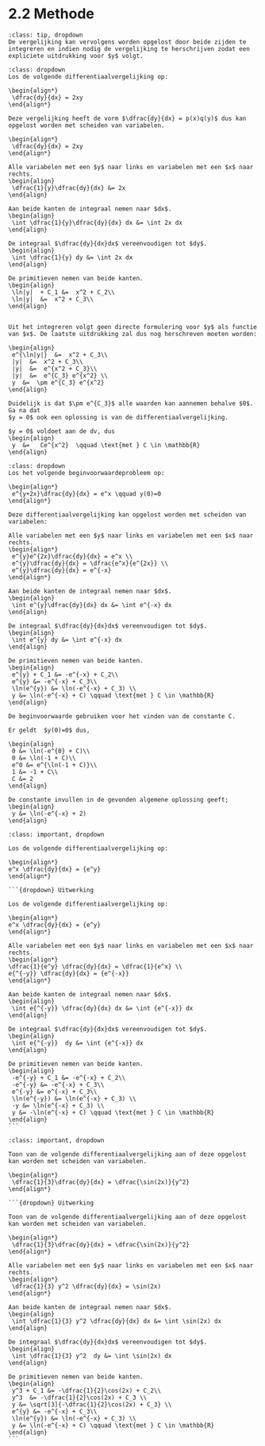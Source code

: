 # 2.2 Methode

```{admonition} Theorie
:class: tip, dropdown
De vergelijking kan vervolgens worden opgelost door beide zijden te integreren en indien nodig de vergelijking te herschrijven zodat een expliciete uitdrukking voor $y$ volgt.
```

```{admonition} Voorbeeld 1: Scheiden van variabelen
:class: dropdown
Los de volgende differentiaalvergelijking op:

\begin{align*}
 \dfrac{dy}{dx} = 2xy
\end{align*}

Deze vergelijking heeft de vorm $\dfrac{dy}{dx} = p(x)q(y)$ dus kan opgelost worden met scheiden van variabelen.

\begin{align*}
 \dfrac{dy}{dx} = 2xy
\end{align*}

Alle variabelen met een $y$ naar links en variabelen met een $x$ naar rechts.
\begin{align}
 \dfrac{1}{y}\dfrac{dy}{dx} &= 2x
\end{align}

Aan beide kanten de integraal nemen naar $dx$.
\begin{align}
 \int \dfrac{1}{y}\dfrac{dy}{dx} dx &= \int 2x dx
\end{align}

De integraal $\dfrac{dy}{dx}dx$ vereenvoudigen tot $dy$.
\begin{align}
 \int \dfrac{1}{y} dy &= \int 2x dx
\end{align}

De primitieven nemen van beide kanten.
\begin{align}
 \ln|y|  + C_1 &=  x^2 + C_2\\
 \ln|y|  &=  x^2 + C_3\\
\end{align}


Uit het integreren volgt geen directe formulering voor $y$ als functie van $x$. De laatste uitdrukking zal dus nog herschreven moeten worden:

\begin{align}
 e^{\ln|y|}  &=  x^2 + C_3\\
 |y|  &=  x^2 + C_3\\
 |y|  &=  e^{x^2 + C_3}\\
 |y|  &=  e^{C_3} e^{x^2} \\
 y  &=  \pm e^{C_3} e^{x^2}
\end{align}

Duidelijk is dat $\pm e^{C_3}$ alle waarden kan aannemen behalve $0$. Ga na dat
$y = 0$ ook een oplossing is van de differentiaalvergelijking.

$y = 0$ voldoet aan de dv, dus
\begin{align}
 y  &=   Ce^{x^2}  \qquad \text{met } C \in \mathbb{R}
\end{align}
```

```{admonition} Voorbeeld 2: Scheiden van variabelen
:class: dropdown
Los het volgende beginvoorwaardeprobleem op:

\begin{align*}
 e^{y+2x}\dfrac{dy}{dx} = e^x \qquad y(0)=0
\end{align*}

Deze differentiaalvergelijking kan opgelost worden met scheiden van variabelen:

Alle variabelen met een $y$ naar links en variabelen met een $x$ naar rechts.
\begin{align*}
 e^{y}e^{2x}\dfrac{dy}{dx} = e^x \\
 e^{y}\dfrac{dy}{dx} = \dfrac{e^x}{e^{2x}} \\
 e^{y}\dfrac{dy}{dx} = e^{-x}
\end{align*}

Aan beide kanten de integraal nemen naar $dx$.
\begin{align}
 \int e^{y}\dfrac{dy}{dx} dx &= \int e^{-x} dx
\end{align}

De integraal $\dfrac{dy}{dx}dx$ vereenvoudigen tot $dy$.
\begin{align}
 \int e^{y} dy &= \int e^{-x} dx
\end{align}

De primitieven nemen van beide kanten.
\begin{align}
 e^{y} + C_1 &= -e^{-x} + C_2\\
 e^{y} &= -e^{-x} + C_3\\
 \ln(e^{y}) &= \ln(-e^{-x} + C_3) \\
 y &= \ln(-e^{-x} + C) \qquad \text{met } C \in \mathbb{R}
\end{align}

De beginvoorwaarde gebruiken voor het vinden van de constante C.

Er geldt  $y(0)=0$ dus,

\begin{align}
 0 &= \ln(-e^{0} + C)\\
 0 &= \ln(-1 + C)\\
 e^0 &= e^{\ln(-1 + C)}\\
 1 &= -1 + C\\
 C &= 2
\end{align}

De constante invullen in de gevonden algemene oplossing geeft;
\begin{align}
 y &= \ln(-e^{-x} + 2)
\end{align}
```

````{admonition} Oefening 1
:class: important, dropdown

Los de volgende differentiaalvergelijking op:

\begin{align*}
e^x \dfrac{dy}{dx} = {e^y}
\end{align*}

```{dropdown} Uitwerking

Los de volgende differentiaalvergelijking op:

\begin{align*}
e^x \dfrac{dy}{dx} = {e^y}
\end{align*}

Alle variabelen met een $y$ naar links en variabelen met een $x$ naar rechts.
\begin{align*}
\dfrac{1}{e^y} \dfrac{dy}{dx} = \dfrac{1}{e^x} \\
e{^{-y}} \dfrac{dy}{dx} = {e^{-x}}
\end{align*}

Aan beide kanten de integraal nemen naar $dx$.
\begin{align}
 \int e{^{-y}} \dfrac{dy}{dx} dx &= \int {e^{-x}} dx
\end{align}

De integraal $\dfrac{dy}{dx}dx$ vereenvoudigen tot $dy$.
\begin{align}
 \int e{^{-y}}  dy &= \int {e^{-x}} dx
\end{align}

De primitieven nemen van beide kanten.
\begin{align}
 -e^{-y} + C_1 &= -e^{-x} + C_2\\
 -e^{-y} &= -e^{-x} + C_3\\
 e^{-y} &= e^{-x} + C_3\\
 \ln(e^{-y}) &= \ln(e^{-x} + C_3) \\
 -y &= \ln(e^{-x} + C_3) \\
 y &= -\ln(e^{-x} + C) \qquad \text{met } C \in \mathbb{R}
\end{align}
```
````

````{admonition} Oefening 2
:class: important, dropdown

Toon van de volgende differentiaalvergelijking aan of deze opgelost kan worden met scheiden van variabelen.

\begin{align*}
 \dfrac{1}{3}\dfrac{dy}{dx} = \dfrac{\sin(2x)}{y^2}
\end{align*}

```{dropdown} Uitwerking

Toon van de volgende differentiaalvergelijking aan of deze opgelost kan worden met scheiden van variabelen.

\begin{align*}
 \dfrac{1}{3}\dfrac{dy}{dx} = \dfrac{\sin(2x)}{y^2}
\end{align*}

Alle variabelen met een $y$ naar links en variabelen met een $x$ naar rechts.
\begin{align*}
 \dfrac{1}{3} y^2 \dfrac{dy}{dx} = \sin(2x)
\end{align*}

Aan beide kanten de integraal nemen naar $dx$.
\begin{align}
 \int \dfrac{1}{3} y^2 \dfrac{dy}{dx} dx &= \int \sin(2x) dx
\end{align}

De integraal $\dfrac{dy}{dx}dx$ vereenvoudigen tot $dy$.
\begin{align}
 \int \dfrac{1}{3} y^2  dy &= \int \sin(2x) dx
\end{align}

De primitieven nemen van beide kanten.
\begin{align}
 y^3 + C_1 &= -\dfrac{1}{2}\cos(2x) + C_2\\
 y^3  &= -\dfrac{1}{2}\cos(2x) + C_3 \\
 y &= \sqrt[3]{-\dfrac{1}{2}\cos(2x) + C_3} \\
 e^{y} &= -e^{-x} + C_3\\
 \ln(e^{y}) &= \ln(-e^{-x} + C_3) \\
 y &= \ln(-e^{-x} + C) \qquad \text{met } C \in \mathbb{R}
\end{align}
```
````
